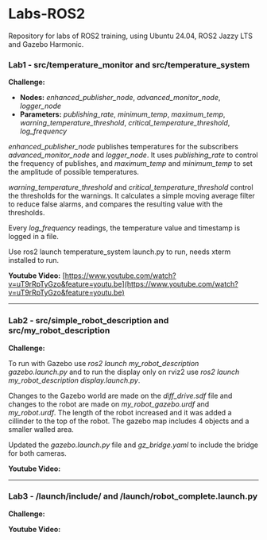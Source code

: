 # Labs-ROS2
Repository for labs of ROS2 training, using Ubuntu 24.04, ROS2 Jazzy LTS and Gazebo Harmonic.

### Lab1 - src/temperature_monitor and src/temperature_system

**Challenge:**

- **Nodes:** *enhanced_publisher_node*, *advanced_monitor_node*, *logger_node*
- **Parameters:** *publishing_rate*, *minimum_temp*, *maximum_temp*, *warning_temperature_threshold*, *critical_temperature_threshold*, *log_frequency*

*enhanced_publisher_node* publishes temperatures for the subscribers *advanced_monitor_node* and *logger_node*. It uses *publishing_rate* to control the frequency of publishes, and *maximum_temp* and *minimum_temp* to set the amplitude of possible temperatures.

*warning_temperature_threshold* and *critical_temperature_threshold* control the thresholds for the warnings. It calculates a simple moving average filter to reduce false alarms, and compares the resulting value with the thresholds.

Every *log_frequency* readings, the temperature value and timestamp is logged in a file.

Use ros2 launch temperature_system launch.py to run, needs xterm installed to run.

**Youtube Video:** [https://www.youtube.com/watch?v=uT9rRpTyGzo&feature=youtu.be](https://www.youtube.com/watch?v=uT9rRpTyGzo&feature=youtu.be)

---

### Lab2 - src/simple_robot_description and src/my_robot_description

**Challenge:**

To run with Gazebo use *ros2 launch my_robot_description gazebo.launch.py* and to run the display only on rviz2 use *ros2 launch my_robot_description display.launch.py*.


Changes to the Gazebo world are made on the *diff_drive.sdf* file and changes to the robot are made on *my_robot_gazebo.urdf* and *my_robot.urdf*. The length of the robot increased and it was added a cillinder to the top of the robot. The gazebo map includes 4 objects and a smaller walled area.

Updated the *gazebo.launch.py* file and *gz_bridge.yaml* to include the bridge for both cameras.

**Youtube Video:** 

---

### Lab3 - /launch/include/ and /launch/robot_complete.launch.py

**Challenge:**



**Youtube Video:** 